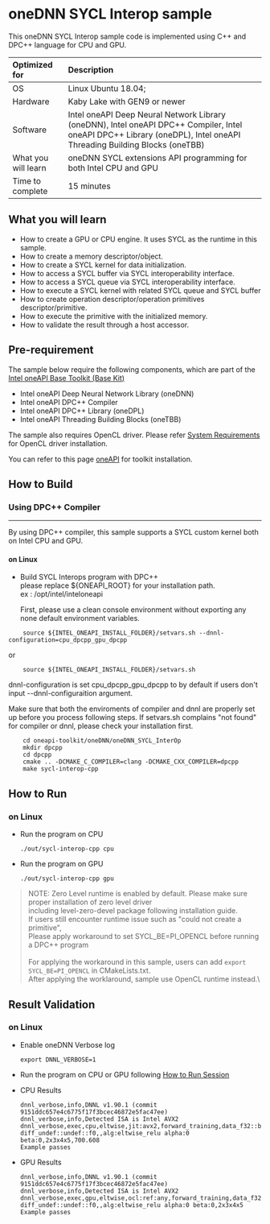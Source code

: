 # oneDNN SYCL Interop sample
 This oneDNN SYCL Interop sample code is implemented using C++ and DPC++ language for CPU and GPU. 

| Optimized for                       | Description
|:---                               |:---
| OS                                | Linux Ubuntu 18.04; 
| Hardware                          | Kaby Lake with GEN9 or newer
| Software                          | Intel oneAPI Deep Neural Network Library (oneDNN), Intel oneAPI DPC++ Compiler, Intel oneAPI DPC++ Library (oneDPL), Intel oneAPI Threading Building Blocks (oneTBB)
| What you will learn               | oneDNN SYCL extensions API programming for both Intel CPU and GPU
| Time to complete                  | 15 minutes


## What you will learn
* How to create a GPU or CPU engine. It uses SYCL as the runtime in this sample.
* How to create a memory descriptor/object.
* How to create a SYCL kernel for data initialization.
* How to access a SYCL buffer via SYCL interoperability interface.
* How to access a SYCL queue via SYCL interoperability interface.
* How to execute a SYCL kernel with related SYCL queue and SYCL buffer
* How to create operation descriptor/operation primitives descriptor/primitive.
* How to execute the primitive with the initialized memory.
* How to validate the result through a host accessor.

## Pre-requirement

The sample below require the following components, which are part of the [Intel oneAPI Base Toolkit (Base Kit)](https://software.intel.com/en-us/oneapi/oneapi-kit)
*  Intel oneAPI Deep Neural Network Library (oneDNN)
*  Intel oneAPI DPC++ Compiler
*  Intel oneAPI DPC++ Library (oneDPL)
*  Intel oneAPI Threading Building Blocks (oneTBB)

The sample also requires OpenCL driver. Please refer [System Requirements](https://software.intel.com/en-us/articles/intel-oneapi-base-toolkit-system-requirements) for OpenCL driver installation.


You can refer to this page [oneAPI](https://software.intel.com/en-us/oneapi) for toolkit installation.


## How to Build  


### Using DPC++ Compiler  

------

By using DPC++ compiler, this sample supports a SYCL custom kernel both on Intel CPU and GPU.

#### on Linux  

- Build SYCL Interops program with DPC++  \
  please replace ${ONEAPI_ROOT} for your installation path. \
  ex : /opt/intel/inteloneapi 
   
  First, please use a clean console environment without exporting any none default environment variables.
```
    source ${INTEL_ONEAPI_INSTALL_FOLDER}/setvars.sh --dnnl-configuration=cpu_dpcpp_gpu_dpcpp
```
or 

```
    source ${INTEL_ONEAPI_INSTALL_FOLDER}/setvars.sh 
```
  dnnl-configuration is set cpu_dpcpp_gpu_dpcpp to by default if users don't input --dnnl-configuraition argument.
  
  Make sure that both the enviroments of compiler and dnnl are properly set up before you process following steps.
  If setvars.sh complains "not found" for compiler or dnnl, please check your installation first.
  
```    
    cd oneapi-toolkit/oneDNN/oneDNN_SYCL_InterOp
    mkdir dpcpp
    cd dpcpp
    cmake .. -DCMAKE_C_COMPILER=clang -DCMAKE_CXX_COMPILER=dpcpp 
    make sycl-interop-cpp
```
## How to Run 

### on Linux  
- Run the program  on CPU
  ```
  ./out/sycl-interop-cpp cpu  
  ```
- Run the program  on GPU

  ```
  ./out/sycl-interop-cpp gpu  
  ```
>  NOTE: Zero Level runtime is enabled by default. Please make sure proper installation of zero level driver \
including level-zero-devel package following installation guide. \
If users still encounter runtime issue such as "could not create a primitive", \
Please apply workaround to set SYCL_BE=PI_OPENCL before running a DPC++ program \
 \
For applying the workaround in this sample, users can add `export SYCL_BE=PI_OPENCL` in CMakeLists.txt. \
After applying the worklaround, sample use OpenCL runtime instead.\

## Result Validation 

### on Linux  

- Enable oneDNN Verbose log

  ```
  export DNNL_VERBOSE=1
  ```
- Run the program on CPU or GPU following [How to Run Session](#how-to-run)
- CPU Results

  ```
  dnnl_verbose,info,DNNL v1.90.1 (commit 9151ddc657e4c6775f17f3bcec46872e5fac47ee)
  dnnl_verbose,info,Detected ISA is Intel AVX2
  dnnl_verbose,exec,cpu,eltwise,jit:avx2,forward_training,data_f32::blocked:abcd:f0 diff_undef::undef::f0,,alg:eltwise_relu alpha:0 beta:0,2x3x4x5,700.608
  Example passes
  ```

- GPU Results

  ```
  dnnl_verbose,info,DNNL v1.90.1 (commit 9151ddc657e4c6775f17f3bcec46872e5fac47ee)
  dnnl_verbose,info,Detected ISA is Intel AVX2
  dnnl_verbose,exec,gpu,eltwise,ocl:ref:any,forward_training,data_f32::blocked:abcd:f0 diff_undef::undef::f0,,alg:eltwise_relu alpha:0 beta:0,2x3x4x5
  Example passes
  ```

